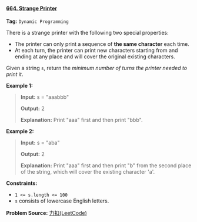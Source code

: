 #### [664. Strange Printer](https://leetcode-cn.com/problems/strange-printer/)

**Tag:**  `Dynamic Programming`

There is a strange printer with the following two special properties:

- The printer can only print a sequence of **the same character** each time.
- At each turn, the printer can print new characters starting from and ending at any place and will cover the original existing characters.

Given a string `s`, return the *minimum number of turns the printer needed to print it*.

 

**Example 1:**

> **Input:** s = "aaabbb"
>
> **Output:** 2
>
> **Explanation:** Print "aaa" first and then print "bbb".

**Example 2:**

> **Input:** s = "aba"
>
> **Output:** 2
>
> **Explanation:** Print "aaa" first and then print "b" from the second place of the string, which will cover the existing character 'a'.

**Constraints:**

- `1 <= s.length <= 100`
- `s` consists of lowercase English letters.



**Problem Source:** [力扣(LeetCode)](https://leetcode-cn.com/)

